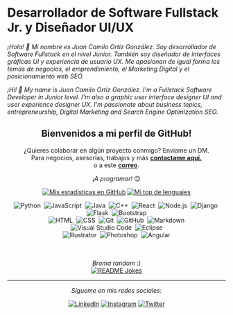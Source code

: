 # Desarrollador de Software Fullstack Jr. y Diseñador UI/UX

_¡Hola! 👐 Mi nombre es Juan Camilo Ortiz González. Soy desarrollador de Software Fullstack en el nivel Junior. También soy diseñador de interfaces gráficas UI y experiencia de usuario UX. Me apasionan de igual forma los temas de negocios, el emprendimiento, el Marketing Digital y el posicionamiento web SEO._  

_¡Hi! 👐 My name is Juan Camilo Ortiz González. I'm a Fullstack Software Developer in Junior level. I'm also a graphic user interface designer UI and user experience designer UX. I'm passionate about business topics, entrepreneurship, Digital Marketing and Search Engine Optimization SEO._

<div align="center">
<h2> Bienvenidos a mi perfil de GitHub! </h2>
</div>

<div align="center">

¿Quieres colaborar en algún proyecto conmigo? Enviame un DM. <br>
Para negocios, asesorías, trabajos y más <a href="mailto:juancortizgonz@gmail.com"><b>contactame aquí.</b></a><br>
o a este <a href="mailto:juan.ortiz.gonzalez@correounivalle.edu.co"><b>correo</b></a>.

<i>¡A programar!</i> 😊

</div>

<div align="center">

[![Mis estadisticas en GitHub](https://github-readme-stats.vercel.app/api?username=juancamiloortizg&theme=dracula)](https://github.com/anuraghazra/github-readme-stats)
[![Mi top de lenguajes](https://github-readme-stats.vercel.app/api/top-langs/?username=juancamiloortizg&layout=compact&theme=dracula)](https://github.com/anuraghazra/github-readme-stats)


![Python](https://img.shields.io/badge/-Python-05122A?style=flat&logo=python)&nbsp;
![JavaScript](https://img.shields.io/badge/-JavaScript-05122A?style=flat&logo=javascript)&nbsp;
![Java](https://img.shields.io/badge/-Java-05122A?style=flat&logo=Java&logoColor=FFA518)&nbsp;
![C++](https://img.shields.io/badge/-C++-05122A?style=flat&logo=C%2B%2B&logoColor=00599C)&nbsp;
![React](https://img.shields.io/badge/-React-05122A?style=flat&logo=react)&nbsp;
![Node.js](https://img.shields.io/badge/-Node.js-05122A?style=flat&logo=node.js)&nbsp;
![Django](https://img.shields.io/badge/-Django-05122A?style=flat&logo=django&logoColor=092E20)&nbsp;
![Flask](https://img.shields.io/badge/-Flask-05122A?style=flat&logo=flask)&nbsp;
![Bootstrap](https://img.shields.io/badge/-Bootstrap-05122A?style=flat&logo=bootstrap&logoColor=563D7C)\
![HTML](https://img.shields.io/badge/-HTML-05122A?style=flat&logo=HTML5)&nbsp;
![CSS](https://img.shields.io/badge/-CSS-05122A?style=flat&logo=CSS3&logoColor=1572B6)&nbsp;
![Git](https://img.shields.io/badge/-Git-05122A?style=flat&logo=git)&nbsp;
![GitHub](https://img.shields.io/badge/-GitHub-05122A?style=flat&logo=github)&nbsp;
![Markdown](https://img.shields.io/badge/-Markdown-05122A?style=flat&logo=markdown)\
![Visual Studio Code](https://img.shields.io/badge/-Visual%20Studio%20Code-05122A?style=flat&logo=visual-studio-code&logoColor=007ACC)&nbsp;
![Eclipse](https://img.shields.io/badge/-Eclipse-05122A?style=flat&logo=eclipse-ide&logoColor=2C2255)\
![Illustrator](https://img.shields.io/badge/-Illustrator-05122A?style=flat&logo=adobe-illustrator)&nbsp;
![Photoshop](https://img.shields.io/badge/-Photoshop-05122A?style=flat&logo=adobe-photoshop)&nbsp;
![Angular](https://img.shields.io/badge/-Angular-05122A?style=flat&logo=angular)

  
</br>
</br>
<i>Broma random :)</i><br>
<a href="https://readme-jokes.vercel.app"><img align="center" src="https://readme-jokes.vercel.app/api?bgColor=%23073b4c&textColor=%2306d6a0&aColor=%2306d6a0&borderColor=%2306d6a0" alt="README Jokes"></a>

---

<i>Sigueme en mis redes sociales:</i><br>

<a href="https://www.linkedin.com/in/juancortizgonz" target="_blank"><img src="https://img.shields.io/badge/LinkedIn-%230077B5.svg?&style=flat-square&logo=linkedin&logoColor=white" alt="LinkedIn"></a>
<a href="https://www.instagram.com/ortiz.juan.camilo" target="_blank"><img src="https://img.shields.io/badge/Instagram-%23E4405F.svg?&style=flat-square&logo=instagram&logoColor=white" alt="Instagram"></a>
<a href="https://twitter.com/juancortizgonz" target="_blank"><img src="https://img.shields.io/badge/Twitter-%231DA1F2.svg?&style=flat-square&logo=twitter&logoColor=white" alt="Twitter"></a>
<!-- <a href="https://dev.to/ABSphreak" target="_blank"><img src="https://img.shields.io/badge/DEV-%230A0A0A.svg?&style=flat-square&logo=DEV.to&logoColor=white" alt="DEV.to"></a> -->

</div>
